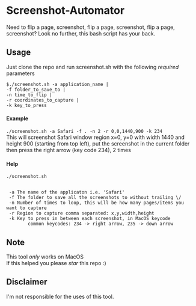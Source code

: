 # Screenshot-Automator

Need to flip a page, screenshot, flip a page, screenshot, flip a page, screenshot?
Look no further, this bash script has your back.

## Usage
Just clone the repo and run screenshot.sh with the following *required* parameters
<pre><code>$./screenshot.sh -a application_name |  
-f folder_to_save_to |  
-n time_to_flip |  
-r coordinates_to_capture |  
-k key_to_press</code></pre>

#### Example
`./screenshot.sh -a Safari -f . -n 2 -r 0,0,1440,900 -k 234`  
This will screenshot Safari window region x=0, y=0 with width 1440 and height 900 (starting from top left),  put the screenshot in the current folder then press the right arrow (key code 234), 2 times 
  
#### Help
`./screenshot.sh`  
<pre><code>
 -a The name of the applicaton i.e. 'Safari'  
 -f The folder to save all the screenshots to without trailing \/  
 -n Number of times to loop, this will be how many pages/items you want to capture  
 -r Region to capture comma separated: x,y,width,height  
 -k Key to press in between each screenshot, in MacOS keycode  
        common keycodes: 234 -> right arrow, 235 -> down arrow  
</code></pre>
## Note
This tool *only* works on MacOS  
If this helped you please *star* this repo :)

## Disclaimer
I'm not responsible for the uses of this tool.


